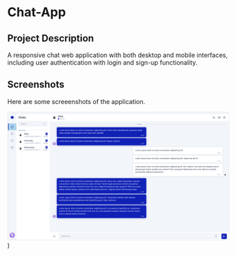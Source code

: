 # Chat-App

## Project Description
A responsive chat web application with both desktop and mobile interfaces, including user authentication with login and sign-up functionality.

## Screenshots
Here are some screeenshots of the application.

![Chat](Chat/ChatApp.png)
)
